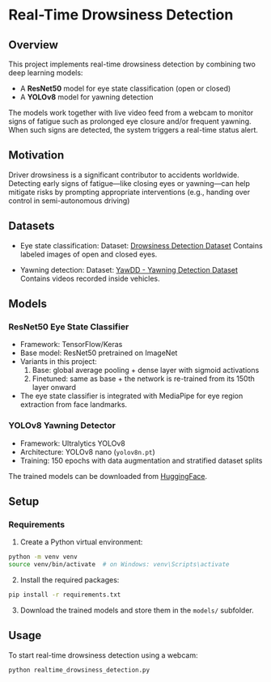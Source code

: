 # Real-Time Drowsiness Detection

## Overview

This project implements real-time drowsiness detection by combining two deep learning models:

- A **ResNet50** model for eye state classification (open or closed)
- A **YOLOv8** model for yawning detection

The models work together with live video feed from a webcam to monitor signs of fatigue such as prolonged eye closure and/or frequent yawning. When such signs are detected, the system triggers a real-time status alert.

## Motivation

Driver drowsiness is a significant contributor to accidents worldwide. Detecting early signs of fatigue—like closing eyes or yawning—can help mitigate risks by prompting appropriate interventions (e.g., handing over control in semi-autonomous driving)

## Datasets

- Eye state classification:
Dataset: [Drowsiness Detection Dataset](https://www.kaggle.com/datasets/prasadvpatil/mrl-dataset)
Contains labeled images of open and closed eyes.

- Yawning detection:
Dataset: [YawDD - Yawning Detection Dataset](https://ieee-dataport.org/open-access/yawdd-yawning-detection-dataset)
Contains videos recorded inside vehicles.

## Models

### ResNet50 Eye State Classifier

- Framework: TensorFlow/Keras
- Base model: ResNet50 pretrained on ImageNet
- Variants in this project:
  1. Base: global average pooling + dense layer with sigmoid activations
  2. Finetuned: same as base + the network is re-trained from its 150th layer onward
- The eye state classifier is integrated with MediaPipe for eye region extraction from face landmarks.

### YOLOv8 Yawning Detector

- Framework: Ultralytics YOLOv8
- Architecture: YOLOv8 nano (`yolov8n.pt`)
- Training: 150 epochs with data augmentation and stratified dataset splits

The trained models can be downloaded from [HuggingFace](https://huggingface.co/selmagrosse/drowsiness_detection/tree/main).

## Setup

### Requirements

1. Create a Python virtual environment:

```bash
python -m venv venv
source venv/bin/activate  # on Windows: venv\Scripts\activate
```
2. Install the required packages:
   
```bash
pip install -r requirements.txt
```

3. Download the trained models and store them in the `models/` subfolder. 

## Usage

To start real-time drowsiness detection using a webcam:

```bash
python realtime_drowsiness_detection.py
```
